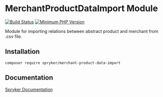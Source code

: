 # MerchantProductDataImport Module
[![Build Status](https://travis-ci.org/spryker/merchant-product-data-import.svg)](https://travis-ci.org/spryker/merchant-product-data-import)
[![Minimum PHP Version](https://img.shields.io/badge/php-%3E%3D%207.2-8892BF.svg)](https://php.net/)

Module for importing relations between abstract product and merchant from .csv file.

## Installation

```
composer require spryker/merchant-product-data-import
```

## Documentation

[Spryker Documentation](https://academy.spryker.com/developing_with_spryker/module_guide/modules.html)
